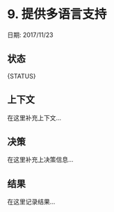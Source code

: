 # 9. 提供多语言支持

日期: 2017/11/23

## 状态

{STATUS}

## 上下文

在这里补充上下文...

## 决策

在这里补充上决策信息...

## 结果

在这里记录结果...
